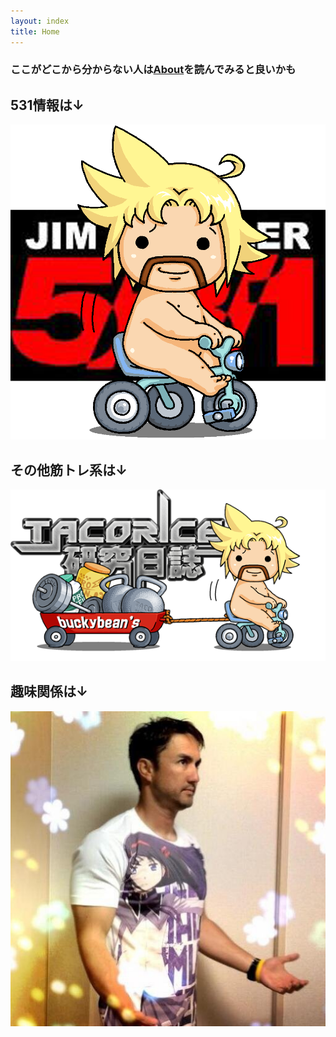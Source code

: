 ```yaml
---
layout: index
title: Home
---
```

### ここがどこから分からない人は[About](https://buckybean.github.io/about.html)を読んでみると良いかも
## 531情報は↓
<a href="https://buckybean.github.io/category/531.html" title="531全般"><img src="/assets/mainicon/TRD531.png" alt="531全般" width="550"/></a>

## その他筋トレ系は↓ 
<a href="https://buckybean.github.io/category/6tacokennisshi.html" title="タコライス研究日誌⇒筋トレ系雑記"><img src="/assets/mainicon/tacokennisshi.png" alt="タコライス研究日誌⇒筋トレ系雑記" width="550"></a>
## 趣味関係は↓
<a href="https://buckybean.github.io/category/7old-tacokennisshi.html" title="タコライス研究日誌跡地⇒趣味雑記"><img src="/assets/mainicon/twitter%20icon.JPG" alt="タコライス研究日誌跡地⇒趣味雑記" width="550"></a>
